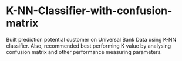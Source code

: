# K-NN-Classifier-with-confusion-matrix
Built prediction potential customer on Universal Bank Data using K-NN classifier. Also, recommended best performing K value by analysing confusion matrix and other performance measuring parameters. 
